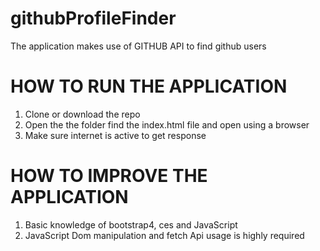 # githubProfileFinder
The application makes use of GITHUB API to find github users
# HOW TO RUN THE APPLICATION
1. Clone or download the repo
2. Open the the folder find the index.html file and open using a browser
3. Make sure internet is active to get response
# HOW TO IMPROVE THE APPLICATION
1. Basic knowledge of bootstrap4, ces and JavaScript
2. JavaScript Dom manipulation and fetch Api usage is highly required
